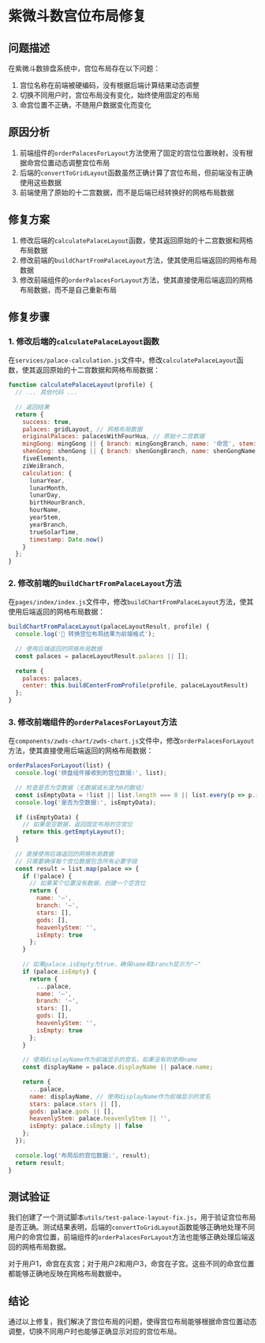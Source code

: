 # 紫微斗数宫位布局修复

## 问题描述

在紫微斗数排盘系统中，宫位布局存在以下问题：

1. 宫位名称在前端被硬编码，没有根据后端计算结果动态调整
2. 切换不同用户时，宫位布局没有变化，始终使用固定的布局
3. 命宫位置不正确，不随用户数据变化而变化

## 原因分析

1. 前端组件的`orderPalacesForLayout`方法使用了固定的宫位位置映射，没有根据命宫位置动态调整宫位布局
2. 后端的`convertToGridLayout`函数虽然正确计算了宫位布局，但前端没有正确使用这些数据
3. 前端使用了原始的十二宫数据，而不是后端已经转换好的网格布局数据

## 修复方案

1. 修改后端的`calculatePalaceLayout`函数，使其返回原始的十二宫数据和网格布局数据
2. 修改前端的`buildChartFromPalaceLayout`方法，使其使用后端返回的网格布局数据
3. 修改前端组件的`orderPalacesForLayout`方法，使其直接使用后端返回的网格布局数据，而不是自己重新布局

## 修复步骤

### 1. 修改后端的`calculatePalaceLayout`函数

在`services/palace-calculation.js`文件中，修改`calculatePalaceLayout`函数，使其返回原始的十二宫数据和网格布局数据：

```javascript
function calculatePalaceLayout(profile) {
  // ... 其他代码 ...
  
  // 返回结果
  return {
    success: true,
    palaces: gridLayout, // 网格布局数据
    originalPalaces: palacesWithFourHua, // 原始十二宫数据
    mingGong: mingGong || { branch: mingGongBranch, name: '命宫', stem: mingGongStem },
    shenGong: shenGong || { branch: shenGongBranch, name: shenGongName },
    fiveElements,
    ziWeiBranch,
    calculation: {
      lunarYear,
      lunarMonth,
      lunarDay,
      birthHourBranch,
      hourName,
      yearStem,
      yearBranch,
      trueSolarTime,
      timestamp: Date.now()
    }
  };
}
```

### 2. 修改前端的`buildChartFromPalaceLayout`方法

在`pages/index/index.js`文件中，修改`buildChartFromPalaceLayout`方法，使其使用后端返回的网格布局数据：

```javascript
buildChartFromPalaceLayout(palaceLayoutResult, profile) {
  console.log('🔄 转换宫位布局结果为前端格式');
  
  // 使用后端返回的网格布局数据
  const palaces = palaceLayoutResult.palaces || [];
  
  return {
    palaces: palaces,
    center: this.buildCenterFromProfile(profile, palaceLayoutResult)
  };
}
```

### 3. 修改前端组件的`orderPalacesForLayout`方法

在`components/zwds-chart/zwds-chart.js`文件中，修改`orderPalacesForLayout`方法，使其直接使用后端返回的网格布局数据：

```javascript
orderPalacesForLayout(list) {
  console.log('排盘组件接收到的宫位数据:', list);
  
  // 检查是否为空数据（无数据或长度为0的数组）
  const isEmptyData = !list || list.length === 0 || list.every(p => p.isEmpty);
  console.log('是否为空数据:', isEmptyData);
  
  if (isEmptyData) {
    // 如果是空数据，返回固定布局的空宫位
    return this.getEmptyLayout();
  }
  
  // 直接使用后端返回的网格布局数据
  // 只需要确保每个宫位数据包含所有必要字段
  const result = list.map(palace => {
    if (!palace) {
      // 如果某个位置没有数据，创建一个空宫位
      return { 
        name: '—', 
        branch: '—',
        stars: [], 
        gods: [],
        heavenlyStem: '',
        isEmpty: true 
      };
    }
    
    // 如果palace.isEmpty为true，确保name和branch显示为"—"
    if (palace.isEmpty) {
      return {
        ...palace,
        name: '—',
        branch: '—',
        stars: [],
        gods: [],
        heavenlyStem: '',
        isEmpty: true
      };
    }
    
    // 使用displayName作为前端显示的宫名，如果没有则使用name
    const displayName = palace.displayName || palace.name;
    
    return {
      ...palace,
      name: displayName, // 使用displayName作为前端显示的宫名
      stars: palace.stars || [],
      gods: palace.gods || [],
      heavenlyStem: palace.heavenlyStem || '',
      isEmpty: palace.isEmpty || false
    };
  });
  
  console.log('布局后的宫位数据:', result);
  return result;
}
```

## 测试验证

我们创建了一个测试脚本`utils/test-palace-layout-fix.js`，用于验证宫位布局是否正确。测试结果表明，后端的`convertToGridLayout`函数能够正确地处理不同用户的命宫位置，前端组件的`orderPalacesForLayout`方法也能够正确处理后端返回的网格布局数据。

对于用户1，命宫在亥宫；对于用户2和用户3，命宫在子宫。这些不同的命宫位置都能够正确地反映在网格布局数据中。

## 结论

通过以上修复，我们解决了宫位布局的问题，使得宫位布局能够根据命宫位置动态调整，切换不同用户时也能够正确显示对应的宫位布局。 